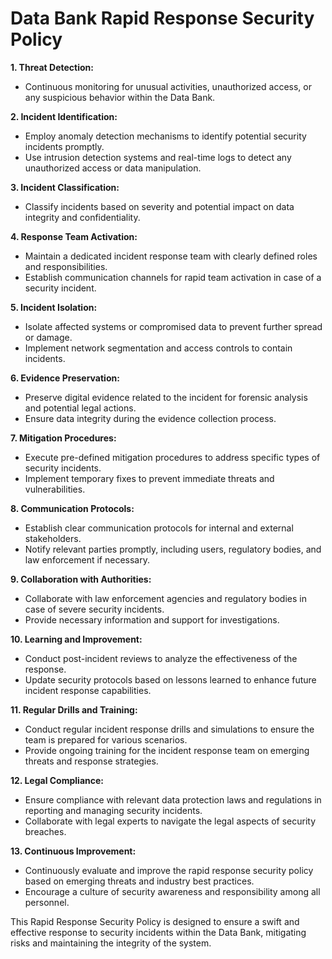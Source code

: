 # Data Bank Rapid Response Security Policy

**1. Threat Detection:**
   - Continuous monitoring for unusual activities, unauthorized access, or any suspicious behavior within the Data Bank.

**2. Incident Identification:**
   - Employ anomaly detection mechanisms to identify potential security incidents promptly.
   - Use intrusion detection systems and real-time logs to detect any unauthorized access or data manipulation.

**3. Incident Classification:**
   - Classify incidents based on severity and potential impact on data integrity and confidentiality.

**4. Response Team Activation:**
   - Maintain a dedicated incident response team with clearly defined roles and responsibilities.
   - Establish communication channels for rapid team activation in case of a security incident.

**5. Incident Isolation:**
   - Isolate affected systems or compromised data to prevent further spread or damage.
   - Implement network segmentation and access controls to contain incidents.

**6. Evidence Preservation:**
   - Preserve digital evidence related to the incident for forensic analysis and potential legal actions.
   - Ensure data integrity during the evidence collection process.

**7. Mitigation Procedures:**
   - Execute pre-defined mitigation procedures to address specific types of security incidents.
   - Implement temporary fixes to prevent immediate threats and vulnerabilities.

**8. Communication Protocols:**
   - Establish clear communication protocols for internal and external stakeholders.
   - Notify relevant parties promptly, including users, regulatory bodies, and law enforcement if necessary.

**9. Collaboration with Authorities:**
   - Collaborate with law enforcement agencies and regulatory bodies in case of severe security incidents.
   - Provide necessary information and support for investigations.

**10. Learning and Improvement:**
   - Conduct post-incident reviews to analyze the effectiveness of the response.
   - Update security protocols based on lessons learned to enhance future incident response capabilities.

**11. Regular Drills and Training:**
   - Conduct regular incident response drills and simulations to ensure the team is prepared for various scenarios.
   - Provide ongoing training for the incident response team on emerging threats and response strategies.

**12. Legal Compliance:**
   - Ensure compliance with relevant data protection laws and regulations in reporting and managing security incidents.
   - Collaborate with legal experts to navigate the legal aspects of security breaches.

**13. Continuous Improvement:**
   - Continuously evaluate and improve the rapid response security policy based on emerging threats and industry best practices.
   - Encourage a culture of security awareness and responsibility among all personnel.

This Rapid Response Security Policy is designed to ensure a swift and effective response to security incidents within the Data Bank, mitigating risks and maintaining the integrity of the system.